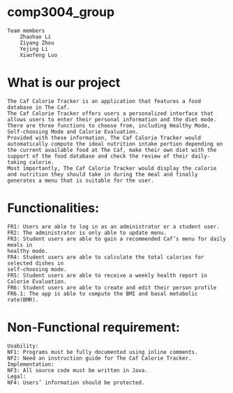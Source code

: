 # comp3004_group
    Team members
        Zhaohao Li
        Ziyang Zhou 
        Yejing Li 
        Xiaofeng Luo

# What is our project
    The Caf Calorie Tracker is an application that features a food database in The Caf. 
    The Caf Calorie Tracker offers users a personalized interface that allows users to enter their personal information and the diet mode. There are three functions to choose from, including Healthy Mode, Self-choosing Mode and Calorie Evaluation. 
    Provided with these information, The Caf Calorie Tracker would automatically compute the ideal nutrition intake portion depending on the current available food at The Caf, make their own diet with the support of the food database and check the review of their daily-taking calorie. 
    Most importantly, The Caf Calorie Tracker would display the calorie and nutrition they should take in during the meal and finally generates a menu that is suitable for the user.


# Functionalities:
    FR1: Users are able to log in as an administrator or a student user.
    FR2: The administrator is only able to update menu.
    FR3: Student users are able to gain a recommended Caf’s menu for daily meals in
    healthy mode.
    FR4: Student users are able to calculate the total calories for selected dishes in
    self-choosing mode.
    FR5: Student users are able to receive a weekly health report in Calorie Evaluation.
    FR6: Student users are able to create and edit their person profile
    FR6.1: The app is able to compute the BMI and basal metabolic rate(BMR).
    
# Non-Functional requirement:
    Usability:
    NF1: Programs must be fully documented using inline comments.
    NF2: Need an instruction guide for The Caf Calorie Tracker.
    Implementation:
    NF3: All source code must be written in Java.
    Legal:
    NF4: Users’ information should be protected.
